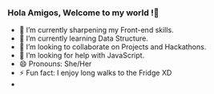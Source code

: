 ### Hola Amigos, Welcome to my world !👋




- 🔭 I’m currently sharpening my Front-end skills.
- 🌱 I’m currently learning Data Structure.
- 👯 I’m looking to collaborate on Projects and Hackathons.
- 🤔 I’m looking for help with JavaScript.
- 😄 Pronouns: She/Her
- ⚡ Fun fact: I enjoy long walks to the Fridge XD
- 


